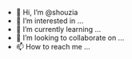 - 👋 Hi, I’m @shouzia
- 👀 I’m interested in ...
- 🌱 I’m currently learning ...
- 💞️ I’m looking to collaborate on ...
- 📫 How to reach me ...

<!---
shouzia/shouzia is a ✨ special ✨ repository because its `README.md` (this file) appears on your GitHub profile.
You can click the Preview link to take a look at your changes.
--->
